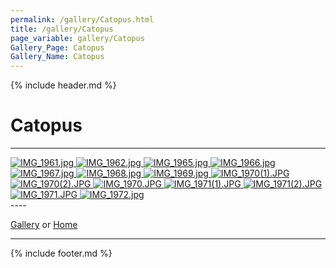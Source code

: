 ```yaml
---
permalink: /gallery/Catopus.html
title: /gallery/Catopus
page_variable: gallery/Catopus
Gallery_Page: Catopus
Gallery_Name: Catopus
---
```



{% include header.md %}

# Catopus

----
<div class="image-container-Catopus ImgContainer">
<a href="Catopus/resized-IMG_1961.jpg" data-fancybox="gallery/Thumbnails/thumbnail-Catopus-IMG_1961.jpg" data-caption="IMG_1961.jpg">
    <img class="image-thumb" src="https://Octocat-Dataset.imagelearning.community/gallery/Thumbnails/thumbnail-Catopus-IMG_1961.jpg" alt="IMG_1961.jpg" />
</a>
<a href="Catopus/resized-IMG_1962.jpg" data-fancybox="gallery/Thumbnails/thumbnail-Catopus-IMG_1962.jpg" data-caption="IMG_1962.jpg">
    <img class="image-thumb" src="https://Octocat-Dataset.imagelearning.community/gallery/Thumbnails/thumbnail-Catopus-IMG_1962.jpg" alt="IMG_1962.jpg" />
</a>
<a href="Catopus/resized-IMG_1965.jpg" data-fancybox="gallery/Thumbnails/thumbnail-Catopus-IMG_1965.jpg" data-caption="IMG_1965.jpg">
    <img class="image-thumb" src="https://Octocat-Dataset.imagelearning.community/gallery/Thumbnails/thumbnail-Catopus-IMG_1965.jpg" alt="IMG_1965.jpg" />
</a>
<a href="Catopus/resized-IMG_1966.jpg" data-fancybox="gallery/Thumbnails/thumbnail-Catopus-IMG_1966.jpg" data-caption="IMG_1966.jpg">
    <img class="image-thumb" src="https://Octocat-Dataset.imagelearning.community/gallery/Thumbnails/thumbnail-Catopus-IMG_1966.jpg" alt="IMG_1966.jpg" />
</a>
<a href="Catopus/resized-IMG_1967.jpg" data-fancybox="gallery/Thumbnails/thumbnail-Catopus-IMG_1967.jpg" data-caption="IMG_1967.jpg">
    <img class="image-thumb" src="https://Octocat-Dataset.imagelearning.community/gallery/Thumbnails/thumbnail-Catopus-IMG_1967.jpg" alt="IMG_1967.jpg" />
</a>
<a href="Catopus/resized-IMG_1968.jpg" data-fancybox="gallery/Thumbnails/thumbnail-Catopus-IMG_1968.jpg" data-caption="IMG_1968.jpg">
    <img class="image-thumb" src="https://Octocat-Dataset.imagelearning.community/gallery/Thumbnails/thumbnail-Catopus-IMG_1968.jpg" alt="IMG_1968.jpg" />
</a>
<a href="Catopus/resized-IMG_1969.jpg" data-fancybox="gallery/Thumbnails/thumbnail-Catopus-IMG_1969.jpg" data-caption="IMG_1969.jpg">
    <img class="image-thumb" src="https://Octocat-Dataset.imagelearning.community/gallery/Thumbnails/thumbnail-Catopus-IMG_1969.jpg" alt="IMG_1969.jpg" />
</a>
<a href="Catopus/resized-IMG_1970(1).JPG" data-fancybox="gallery/Thumbnails/thumbnail-Catopus-IMG_1970(1).JPG" data-caption="IMG_1970(1).JPG">
    <img class="image-thumb" src="https://Octocat-Dataset.imagelearning.community/gallery/Thumbnails/thumbnail-Catopus-IMG_1970(1).JPG" alt="IMG_1970(1).JPG" />
</a>
<a href="Catopus/resized-IMG_1970(2).JPG" data-fancybox="gallery/Thumbnails/thumbnail-Catopus-IMG_1970(2).JPG" data-caption="IMG_1970(2).JPG">
    <img class="image-thumb" src="https://Octocat-Dataset.imagelearning.community/gallery/Thumbnails/thumbnail-Catopus-IMG_1970(2).JPG" alt="IMG_1970(2).JPG" />
</a>
<a href="Catopus/resized-IMG_1970.JPG" data-fancybox="gallery/Thumbnails/thumbnail-Catopus-IMG_1970.JPG" data-caption="IMG_1970.JPG">
    <img class="image-thumb" src="https://Octocat-Dataset.imagelearning.community/gallery/Thumbnails/thumbnail-Catopus-IMG_1970.JPG" alt="IMG_1970.JPG" />
</a>
<a href="Catopus/resized-IMG_1971(1).JPG" data-fancybox="gallery/Thumbnails/thumbnail-Catopus-IMG_1971(1).JPG" data-caption="IMG_1971(1).JPG">
    <img class="image-thumb" src="https://Octocat-Dataset.imagelearning.community/gallery/Thumbnails/thumbnail-Catopus-IMG_1971(1).JPG" alt="IMG_1971(1).JPG" />
</a>
<a href="Catopus/resized-IMG_1971(2).JPG" data-fancybox="gallery/Thumbnails/thumbnail-Catopus-IMG_1971(2).JPG" data-caption="IMG_1971(2).JPG">
    <img class="image-thumb" src="https://Octocat-Dataset.imagelearning.community/gallery/Thumbnails/thumbnail-Catopus-IMG_1971(2).JPG" alt="IMG_1971(2).JPG" />
</a>
<a href="Catopus/resized-IMG_1971.JPG" data-fancybox="gallery/Thumbnails/thumbnail-Catopus-IMG_1971.JPG" data-caption="IMG_1971.JPG">
    <img class="image-thumb" src="https://Octocat-Dataset.imagelearning.community/gallery/Thumbnails/thumbnail-Catopus-IMG_1971.JPG" alt="IMG_1971.JPG" />
</a>
<a href="Catopus/resized-IMG_1972.jpg" data-fancybox="gallery/Thumbnails/thumbnail-Catopus-IMG_1972.jpg" data-caption="IMG_1972.jpg">
    <img class="image-thumb" src="https://Octocat-Dataset.imagelearning.community/gallery/Thumbnails/thumbnail-Catopus-IMG_1972.jpg" alt="IMG_1972.jpg" />
</a>
</div>
----


[Gallery]( ./index.html)
  or 
[Home]( ../)

----

<script>

{% include single-gallery.js %}

SetupGallery(".image-container-Catopus ImgContainer");

</script>

{% include footer.md %}

<!-- created on 03/23/2020 6:57 PM -->
